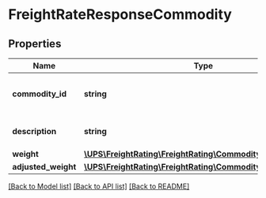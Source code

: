 # FreightRateResponseCommodity

## Properties
Name | Type | Description | Notes
------------ | ------------- | ------------- | -------------
**commodity_id** | **string** | Unique identifier for the commodity. | [optional] 
**description** | **string** | Description of the line item. | 
**weight** | [**\UPS\FreightRating\FreightRating\CommodityWeight**](CommodityWeight.md) |  | 
**adjusted_weight** | [**\UPS\FreightRating\FreightRating\CommodityAdjustedWeight**](CommodityAdjustedWeight.md) |  | [optional] 

[[Back to Model list]](../../README.md#documentation-for-models) [[Back to API list]](../../README.md#documentation-for-api-endpoints) [[Back to README]](../../README.md)

